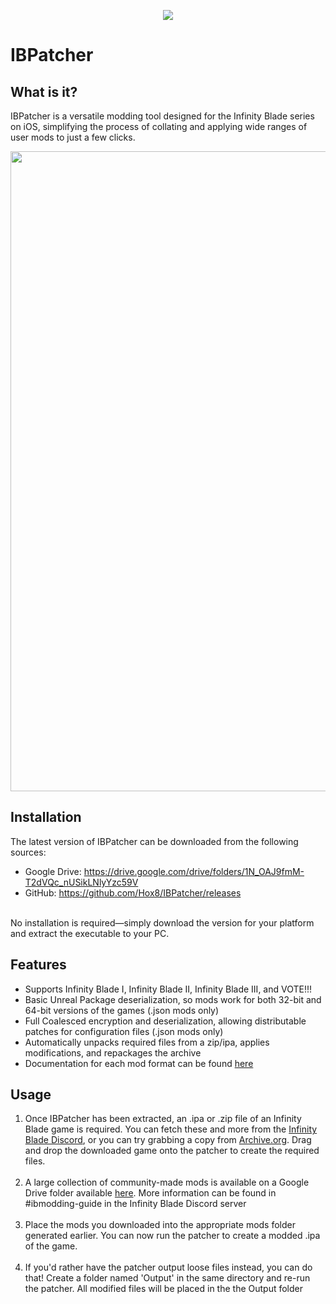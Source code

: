 <p align="center">
  <img src="https://user-images.githubusercontent.com/125164507/236659387-e1ac1787-c639-4c6d-bf2a-3090b3a6dd68.png">
</p>

# IBPatcher
## What is it?
IBPatcher is a versatile modding tool designed for the Infinity Blade series on iOS, simplifying the process of collating and applying wide ranges of user mods to just a few clicks.

<p align="center">
  <img src="https://user-images.githubusercontent.com/125164507/236659991-b90a322b-eeff-4a46-9915-5f62ca9cc2c8.png" width=1024>
</p>

## Installation
The latest version of IBPatcher can be downloaded from the following sources:
- Google Drive: https://drive.google.com/drive/folders/1N_OAJ9fmM-T2dVQc_nUSikLNlyYzc59V </li>
- GitHub: https://github.com/Hox8/IBPatcher/releases

<br>No installation is required—simply download the version for your platform and extract the executable to your PC.

## Features
- Supports Infinity Blade I, Infinity Blade II, Infinity Blade III, and VOTE!!!
- Basic Unreal Package deserialization, so mods work for both 32-bit and 64-bit versions of the games (.json mods only)
- Full Coalesced encryption and deserialization, allowing distributable patches for configuration files (.json mods only)
- Automatically unpacks required files from a zip/ipa, applies modifications, and repackages the archive
- Documentation for each mod format can be found [here](https://www.youtube.com/watch?v=dQw4w9WgXcQ)

## Usage
1. Once IBPatcher has been extracted, an .ipa or .zip file of an Infinity Blade game is required. You can fetch these and more from the [Infinity Blade Discord](https://discord.gg/S7jCh9N), or you can try grabbing a copy from [Archive.org](https://archive.org/). Drag and drop the downloaded game onto the patcher to create the required files.<br><br>
2. A large collection of community-made mods is available on a Google Drive folder available [here](https://drive.google.com/drive/folders/1qg4Luhq2tjJqxfI3wF5MZhXQdQegIgui). More information can be found in #ibmodding-guide in the Infinity Blade Discord server<br><br>
3. Place the mods you downloaded into the appropriate mods folder generated earlier. You can now run the patcher to create a modded .ipa of the game.<br><br>
4. If you'd rather have the patcher output loose files instead, you can do that! Create a folder named 'Output' in the same directory and re-run the patcher. All modified files will be placed in the the Output folder<br>
